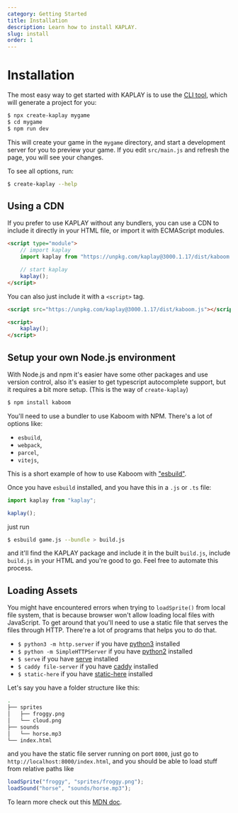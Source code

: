 ```yaml
---
category: Getting Started
title: Installation
description: Learn how to install KAPLAY.
slug: install
order: 1
---
```


# Installation

The most easy way to get started with KAPLAY is to use the [CLI tool](https://www.npmjs.com/package/create-kaplay), which will generate a project for you:

```sh
$ npx create-kaplay mygame
$ cd mygame
$ npm run dev
```

This will create your game in the `mygame` directory, and start a development server for you to preview your game. If you edit `src/main.js` and refresh the page, you will see your changes.

To see all options, run:

```sh
$ create-kaplay --help
```

## Using a CDN

If you prefer to use KAPLAY without any bundlers, you can use a CDN to include it directly in your HTML file,
or import it with ECMAScript modules.

```html
<script type="module">
    // import kaplay
    import kaplay from "https://unpkg.com/kaplay@3000.1.17/dist/kaboom.mjs";

    // start kaplay
    kaplay();
</script>
```

You can also just include it with a `<script>` tag.

```html
<script src="https://unpkg.com/kaplay@3000.1.17/dist/kaboom.js"></script>

<script>
    kaplay();
</script>
```

## Setup your own Node.js environment

With Node.js and npm it's easier have some other packages and use version control, also it's easier to get typescript autocomplete support, but it requires a bit more setup. (This is the way of `create-kaplay`)

```sh
$ npm install kaboom
```

You'll need to use a bundler to use Kaboom with NPM. There's a lot of options like:

-   `esbuild`,
-   `webpack`,
-   `parcel`,
-   `vitejs`,

This is a short example of how to use Kaboom with ["esbuild"](https://esbuild.github.io/).

Once you have `esbuild` installed, and you have this in a `.js` or `.ts` file:

```js
import kaplay from "kaplay";

kaplay();
```

just run

```sh
$ esbuild game.js --bundle > build.js
```

and it'll find the KAPLAY package and include it in the built `build.js`, include `build.js` in your HTML and you're good to go. Feel free to automate this process.

## Loading Assets

You might have encountered errors when trying to `loadSprite()` from local file system, that is because browser won't allow loading local files with JavaScript. To get around that you'll need to use a static file that serves the files through HTTP. There're a lot of programs that helps you to do that.

-   `$ python3 -m http.server` if you have [python3](https://www.python.org) installed
-   `$ python -m SimpleHTTPServer` if you have [python2](https://www.python.org) installed
-   `$ serve` if you have [serve](https://github.com/vercel/serve) installed
-   `$ caddy file-server` if you have [caddy](https://caddyserver.com/) installed
-   `$ static-here` if you have [static-here](https://github.com/amasad/static-here) installed

Let's say you have a folder structure like this:

```sh
.
├── sprites
│   ├── froggy.png
│   └── cloud.png
├── sounds
│   └── horse.mp3
└── index.html
```

and you have the static file server running on port `8000`, just go to `http://localhost:8000/index.html`, and you should be able to load stuff from relative paths like

```js
loadSprite("froggy", "sprites/froggy.png");
loadSound("horse", "sounds/horse.mp3");
```

To learn more check out this [MDN doc](https://developer.mozilla.org/en-US/docs/Learn/Common_questions/set_up_a_local_testing_server).
